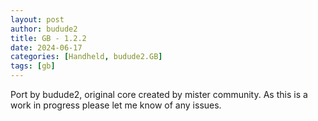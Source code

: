 ```yaml
---
layout: post
author: budude2
title: GB - 1.2.2
date: 2024-06-17
categories: [Handheld, budude2.GB]
tags: [gb]
---
```

Port by budude2, original core created by mister community. As this is a work in progress please let me know of any issues.
